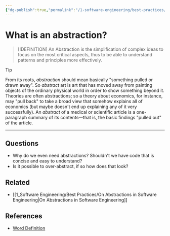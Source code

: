 ```yaml
---
{"dg-publish":true,"permalink":"/1-software-engineering/best-practices/what-is-an-abstraction/","tags":["code/best_practices"],"created":"2023-07-27T12:56:33.213-05:00","updated":"2023-09-05T14:44:33.972-05:00"}
---
```


# What is an abstraction?

> [!DEFINITION]
> An Abstraction is the simplification of complex ideas to focus on the most critical aspects, thus to be able to understand patterns and principles more effectively.

> [!Tip]
>  From its roots, _abstraction_ should mean basically "something pulled or drawn away". So _abstract_ art is art that has moved away from painting objects of the ordinary physical world in order to show something beyond it. Theories are often abstractions; so a theory about economics, for instance, may "pull back" to take a broad view that somehow explains all of economics (but maybe doesn't end up explaining any of it very successfully). An _abstract_ of a medical or scientific article is a one-paragraph summary of its contents—that is, the basic findings "pulled out" of the article.

---
## Questions
- Why do we even need abstractions? Shouldn't we have code that is concise and easy to understand?
- Is it possible to over-abstract, if so how does that look?
## Related
- [[1_Software Engineering/Best Practices/On Abstractions in Software Engineering\|On Abstractions in Software Engineering]]
## References
- [Word Definition](https://www.merriam-webster.com/dictionary/abstraction)